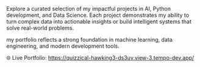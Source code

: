 Explore a curated selection of my impactful projects in AI, Python development, and Data Science. Each project demonstrates my ability to turn complex data into actionable insights or build intelligent systems that solve real-world problems.

my portfolio reflects a strong foundation in machine learning, data engineering, and modern development tools.

🌐 Live Portfolio: https://quizzical-hawking3-ds3uv.view-3.tempo-dev.app/

